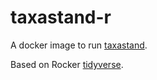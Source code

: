 # taxastand-r

A docker image to run [taxastand](https://github.com/joelnitta/taxastand).

Based on Rocker [tidyverse](https://hub.docker.com/r/rocker/tidyverse).
